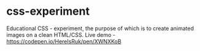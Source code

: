 # css-experiment
Educational CSS - experiment, the purpose of which is to create animated images on a clean HTML/CSS.
Live demo - https://codepen.io/HereIsRuk/pen/XWNXKoB
